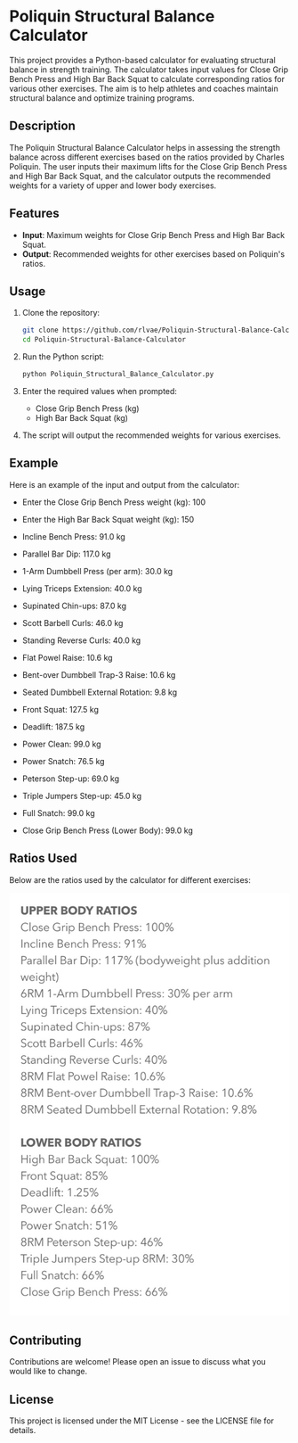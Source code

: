 # Poliquin Structural Balance Calculator

This project provides a Python-based calculator for evaluating structural balance in strength training. The calculator takes input values for Close Grip Bench Press and High Bar Back Squat to calculate corresponding ratios for various other exercises. The aim is to help athletes and coaches maintain structural balance and optimize training programs.

## Description

The Poliquin Structural Balance Calculator helps in assessing the strength balance across different exercises based on the ratios provided by Charles Poliquin. The user inputs their maximum lifts for the Close Grip Bench Press and High Bar Back Squat, and the calculator outputs the recommended weights for a variety of upper and lower body exercises.

## Features

- **Input**: Maximum weights for Close Grip Bench Press and High Bar Back Squat.
- **Output**: Recommended weights for other exercises based on Poliquin's ratios.

## Usage

1. Clone the repository:
    ```bash
    git clone https://github.com/rlvae/Poliquin-Structural-Balance-Calculator.git
    cd Poliquin-Structural-Balance-Calculator
    ```
2. Run the Python script:
    ```bash
    python Poliquin_Structural_Balance_Calculator.py
    ```

3. Enter the required values when prompted:
    - Close Grip Bench Press (kg)
    - High Bar Back Squat (kg)

4. The script will output the recommended weights for various exercises.

## Example

Here is an example of the input and output from the calculator:


- Enter the Close Grip Bench Press weight (kg): 100
- Enter the High Bar Back Squat weight (kg): 150

- Incline Bench Press: 91.0 kg
- Parallel Bar Dip: 117.0 kg
- 1-Arm Dumbbell Press (per arm): 30.0 kg
- Lying Triceps Extension: 40.0 kg
- Supinated Chin-ups: 87.0 kg
- Scott Barbell Curls: 46.0 kg
- Standing Reverse Curls: 40.0 kg
- Flat Powel Raise: 10.6 kg
- Bent-over Dumbbell Trap-3 Raise: 10.6 kg
- Seated Dumbbell External Rotation: 9.8 kg
- Front Squat: 127.5 kg
- Deadlift: 187.5 kg
- Power Clean: 99.0 kg
- Power Snatch: 76.5 kg
- Peterson Step-up: 69.0 kg
- Triple Jumpers Step-up: 45.0 kg
- Full Snatch: 99.0 kg
- Close Grip Bench Press (Lower Body): 99.0 kg


## Ratios Used

Below are the ratios used by the calculator for different exercises:

![Poliquin Structural Balance Ratios](image.png)

## Contributing

Contributions are welcome! Please open an issue to discuss what you would like to change.

## License

This project is licensed under the MIT License - see the LICENSE file for details.
